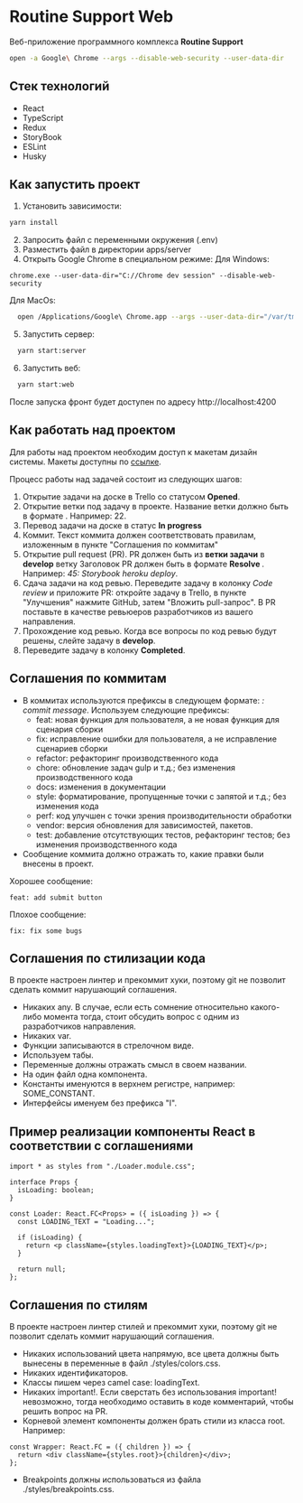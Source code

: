 # Routine Support Web

Веб-приложение программного комплекса **Routine Support**

<!-- todo Поправить текст про запуск, добавить информацию про открытие хрома без защиты -->

```bash
open -a Google\ Chrome --args --disable-web-security --user-data-dir
```

## Стек технологий

- React
- TypeScript
- Redux
- StoryBook
- ESLint
- Husky

## Как запустить проект

1. Установить зависимости:

```bash
yarn install
```

2. Запросить файл с переменными окружения (.env)
3. Разместить файл в директории apps/server
4. Открыть Google Chrome в специальном режиме:
  Для Windows:

```shell
chrome.exe --user-data-dir="C://Chrome dev session" --disable-web-security
```

Для MacOs:

```bash
  open /Applications/Google\ Chrome.app --args --user-data-dir="/var/tmp/Chrome dev session" --disable-web-security
```

5. Запустить сервер:

```bash
  yarn start:server
```

6. Запустить веб:

```bash
  yarn start:web
```

После запуска фронт будет доступен по адресу http://localhost:4200

## Как работать над проектом

Для работы над проектом необходим доступ к макетам дизайн системы.
Макеты доступны по [ссылке](https://www.figma.com/file/9m90Pt3GJW8lUrbEAxQhwV/Routine-support?node-id=1%3A3).

Процесс работы над задачей состоит из следующих шагов:

1. Открытие задачи на доске в Trello со статусом **Opened**.
2. Открытие ветки под задачу в проекте. Название ветки должно быть в формате **<task-id>**. Например: 22.
3. Перевод задачи на доске в статус **In progress**
4. Коммит. Текст коммита должен соответствовать правилам, изложенным в пункте "Соглашения по коммитам"
5. Открытие pull request (PR). PR должен быть из **ветки задачи** в **develop** ветку Заголовок PR должен быть в формате **Resolve <task-id>**. Например: _45: Storybook heroku deploy_.
6. Сдача задачи на код ревью. Переведите задачу в колонку _Code review_ и приложите PR: откройте задачу в Trello, в пункте "Улучшения" нажмите GitHub, затем "Вложить pull-запрос". В PR поставьте в качестве ревьюеров разработчиков из вашего направления.
7. Прохождение код ревью. Когда все вопросы по код ревью будут решены, слейте задачу в **develop**.
8. Переведите задачу в колонку **Completed**.

## Соглашения по коммитам

- В коммитах используются префиксы в следующем формате: _<prefix-name>: commit message_. Используем следующие префиксы:
  - feat: новая функция для пользователя, а не новая функция для сценария сборки
  - fix: исправление ошибки для пользователя, а не исправление сценариев сборки
  - refactor: рефакторинг производственного кода
  - chore: обновление задач gulp и т.д.; без изменения производственного кода
  - docs: изменения в документации
  - style: форматирование, пропущенные точки с запятой и т.д.; без изменения кода
  - perf: код улучшен с точки зрения производительности обработки
  - vendor: версия обновления для зависимостей, пакетов.
  - test: добавление отсутствующих тестов, рефакторинг тестов; без изменения производственного кода
- Сообщение коммита должно отражать то, какие правки были внесены в проект.

Хорошее сообщение:

```
feat: add submit button
```

Плохое сообщение:

```
fix: fix some bugs
```

## Соглашения по стилизации кода

В проекте настроен линтер и прекоммит хуки, поэтому git не позволит сделать коммит нарушающий соглашения.

- Никаких any. В случае, если есть сомнение относительно какого-либо момента тогда, стоит обсудить вопрос с одним из разработчиков направления.
- Никаких var.
- Функции записываются в стрелочном виде.
- Используем табы.
- Переменные должны отражать смысл в своем названии.
- На один файл одна компонента.
- Константы именуются в верхнем регистре, например: SOME_CONSTANT.
- Интерфейсы именуем без префикса "I".

## Пример реализации компоненты React в соответствии с соглашениями

```tsx
import * as styles from "./Loader.module.css";

interface Props {
  isLoading: boolean;
}

const Loader: React.FC<Props> = ({ isLoading }) => {
  const LOADING_TEXT = "Loading...";

  if (isLoading) {
    return <p className={styles.loadingText}>{LOADING_TEXT}</p>;
  }

  return null;
};
```

## Соглашения по стилям

В проекте настроен линтер стилей и прекоммит хуки, поэтому git не позволит сделать коммит нарушающий соглашения.

- Никаких использований цвета напрямую, все цвета должны быть вынесены в переменные в файл ./styles/colors.css.
- Никаких идентификаторов.
- Классы пишем через camel case: loadingText.
- Никаких important!. Если сверстать без использования important! невозможно, тогда необходимо оставить в коде комментарий, чтобы решить вопрос на PR.
- Корневой элемент компоненты должен брать стили из класса root. Например:

```tsx
const Wrapper: React.FC = ({ children }) => {
  return <div className={styles.root}>{children}</div>;
};
```

- Breakpoints должны использоваться из файла ./styles/breakpoints.css.
